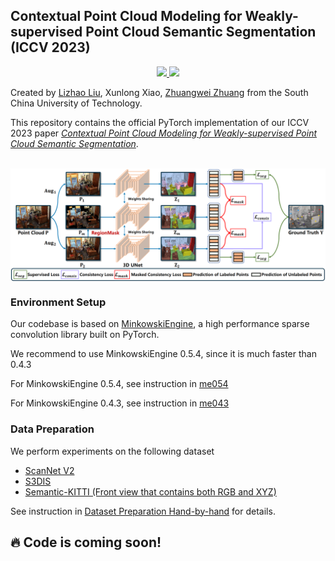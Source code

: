 ## Contextual Point Cloud Modeling for Weakly-supervised Point Cloud Semantic Segmentation (ICCV 2023)

<p align="center">
  <a href="" target='_blank'>
    <img src="https://img.shields.io/badge/ICCV-2023-blue.svg">
  </a>
  <a href="" target='_blank'>
    <img src="https://img.shields.io/badge/License-MIT-green.svg">
  </a>
</p>

Created by [Lizhao Liu](https://scholar.google.com/citations?user=_AMTrAQAAAAJ&hl=zh-CN), Xunlong Xiao, [Zhuangwei Zhuang](https://scholar.google.com/citations?user=T2aPuoYAAAAJ&hl=zh-CN) from the South China University of Technology.

This repository contains the official PyTorch implementation of our ICCV 2023 paper [*Contextual Point Cloud Modeling for Weakly-supervised Point Cloud Semantic Segmentation*](https://arxiv.org/pdf/2307.10316.pdf).

<br>

<img src="figs/CPCM_overview.png" align="center">


### Environment Setup
Our codebase is based on [MinkowskiEngine](https://github.com/NVIDIA/MinkowskiEngine), a high performance sparse convolution library built on PyTorch.

We recommend to use MinkowskiEngine 0.5.4, since it is much faster than 0.4.3

For MinkowskiEngine 0.5.4, see instruction in [me054](prepare_env/me054/README.md)

For MinkowskiEngine 0.4.3, see instruction in [me043](prepare_env/me043/README.md)

### Data Preparation
We perform experiments on the following dataset

- [ScanNet V2](#)
- [S3DIS](#)
- [Semantic-KITTI (Front view that contains both RGB and XYZ)](#)

See instruction in [Dataset Preparation Hand-by-hand](prepare_dataset/README.md) for details.

## :fire: Code is coming soon!